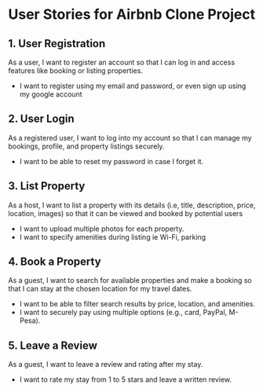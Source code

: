 # User Stories for Airbnb Clone Project

## 1. User Registration
As a user, I want to register an account so that I can log in and access features like booking or listing properties.
- I want to register using my email and password, or even sign up using my google account

## 2. User Login
As a registered user, I want to log into my account so that I can manage my bookings, profile, and property listings securely.
- I want to be able to reset my password in case I forget it.

## 3. List Property
As a host, I want to list a property with its details (i.e, title, description, price, location, images) so that it can be viewed and booked by potential users
- I want to upload multiple photos for each property.
- I want to specify amenities during listing ie Wi-Fi, parking

## 4. Book a Property
As a guest, I want to search for available properties and make a booking so that I can stay at the chosen location for my travel dates.
- I want to be able to filter search results by price, location, and amenities.
- I want to securely pay using multiple options (e.g., card, PayPal, M-Pesa).

## 5. Leave a Review
As a guest, I want to leave a review and rating after my stay.
- I want to rate my stay from 1 to 5 stars and leave a written review.
